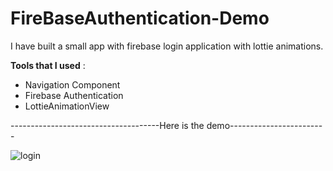 # FireBaseAuthentication-Demo

I have built a small app with firebase login application with lottie animations.

**Tools that I used** :

- Navigation Component
- Firebase Authentication
- LottieAnimationView

-------------------------------------Here is the demo------------------------

![login](https://user-images.githubusercontent.com/64928807/209437647-82b3900f-6639-47f7-959b-3bbd0cdcfcc5.gif)


